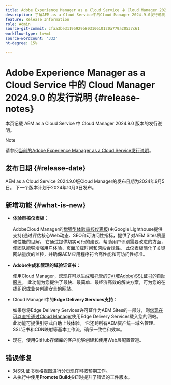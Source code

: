 ```yaml
---
title: Adobe Experience Manager as a Cloud Service 中 Cloud Manager 2024.9.0 的发行说明
description: 了解AEM as a Cloud Service中的Cloud Manager 2024.9.0发行说明。
feature: Release Information
role: Admin
source-git-commit: cfaa3be31195929b80310610120a779a20537c61
workflow-type: tm+mt
source-wordcount: '332'
ht-degree: 15%

---
```


# Adobe Experience Manager as a Cloud Service 中的 Cloud Manager 2024.9.0 的发行说明 {#release-notes}

本页记载 AEM as a Cloud Service 中 Cloud Manager 2024.9.0 版本的发行说明。

>[!NOTE]
>
>请参阅[当前的Adobe Experience Manager as a Cloud Service发行说明](/help/release-notes/release-notes-cloud/release-notes-current.md)。

## 发布日期 {#release-date}

AEM as a Cloud Service 2024.9.0版Cloud Manager的发布日期为2024年9月5日。 下一个版本计划于2024年10月3日发布。

## 新增功能 {#what-is-new}

* **体验审核仪表板：**

  AdobeCloud Manager的[增强型体验审核仪表板](/help/implementing/cloud-manager/experience-audit-dashboard.md)(由Google Lighthouse提供支持)通过评估核心Web动态、SEO和可访问性指标，提供了对AEM Sites质量和性能的见解。 它通过提供切实可行的建议，帮助用户识别需要改进的方面，使团队能够增强用户体验、页面加载时间和网站合规性。 此仪表板简化了关键网站量度的监控，并确保AEM应用程序符合高性能和可访问性标准。

* **Adobe生成和管理的域验证证书：**

  使用Cloud Manager，您现在可以[生成和托管的DV(域Adobe)SSL证书的自助服务](/help/implementing/cloud-manager/managing-ssl-certifications/add-ssl-certificate.md)。 此功能为您提供了最快、最简单、最经济高效的解决方案，可为您的在线组织或业务创建安全的网站。<!-- CMGR-52403 -->

* Cloud Manager中的&#x200B;**Edge Delivery Services支持：**

  如果您将Edge Delivery Services许可证作为AEM Sites的一部分，则[您现在可以直接通过Cloud Manager](/help/implementing/cloud-manager/edge-delivery-services.md)使用Edge Delivery Services载入您的网站。 此功能可提供引导式自助上线体验。 它还跨所有AEM资产统一域名管理、SSL证书和CDN映射等基本工作流，确保一致性和效率。<!-- CMGR-49859 -->

* 现在，使用GitHub存储库的客户能够创建和使用Web层配置管道。<!--( KEEP IN? SP: YES CMGR-59046 and Slack https://cq-dev.slack.com/archives/C07LFP5BZ2L/p1725407057847379 ) -->

<!--
## Early adoption program {#early-adoption}

For a chance to test some upcoming features, be a part of Adobe's early adoption program. -->


## 错误修复

* 对SSL证书表格视图进行分页现在可按预期工作。<!-- (CMGR-60804 - [UI] Pagination doesn't work for ssl certificates) -->
* 从执行中使用&#x200B;**Promote Build**&#x200B;按钮时提升了错误的工件版本。<!-- ( KEEP IN? SP: YES CMGR-59519 and Slack https://cq-dev.slack.com/archives/C07LFPN2R08/p1725408253474129 ) -->

<!-- * Slack message says next release? SP: REMOVE (Leave in for now) SSL Certificates table in Cloud Manager now enables pagination in the user experience. ( https://jira.corp.adobe.com/browse/CMGR-61041 and Slack https://cq-dev.slack.com/archives/C07LFRE9QJU/p1725408553760009 ) --<>
